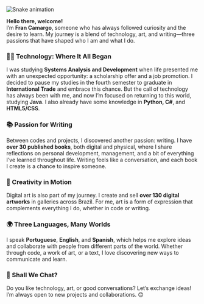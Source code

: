 ![Snake animation](https://github.com/FranCamargo/FranCamargo/blob/output/github-contribution-grid-snake.svg)


**Hello there, welcome!**  
I’m **Fran Camargo**, someone who has always followed curiosity and the desire to learn. My journey is a blend of technology, art, and writing—three passions that have shaped who I am and what I do.

### 👩‍💻 Technology: Where It All Began  
I was studying **Systems Analysis and Development** when life presented me with an unexpected opportunity: a scholarship offer and a job promotion. I decided to pause my studies in the fourth semester to graduate in **International Trade** and embrace this chance. But the call of technology has always been with me, and now I’m focused on returning to this world, studying **Java**. I also already have some knowledge in **Python, C#**, and **HTML5/CSS**.

### 📚 Passion for Writing  
Between codes and projects, I discovered another passion: writing. I have **over 30 published books**, both digital and physical, where I share reflections on personal development, management, and a bit of everything I’ve learned throughout life. Writing feels like a conversation, and each book I create is a chance to inspire someone.

### 🎨 Creativity in Motion  
Digital art is also part of my journey. I create and sell **over 130 digital artworks** in galleries across Brazil. For me, art is a form of expression that complements everything I do, whether in code or writing.

### 🌍 Three Languages, Many Worlds  
I speak **Portuguese**, **English**, and **Spanish**, which helps me explore ideas and collaborate with people from different parts of the world. Whether through code, a work of art, or a text, I love discovering new ways to communicate and learn.

### 🔗 Shall We Chat?  
Do you like technology, art, or good conversations? Let’s exchange ideas! I’m always open to new projects and collaborations. 😊
